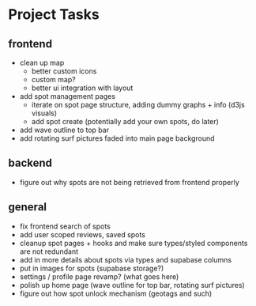 # Project Tasks

## frontend
- clean up map
  - better custom icons
  - custom map?
  - better ui integration with layout
- add spot management pages
  - iterate on spot page structure, adding dummy graphs + info (d3js visuals)
  - add spot create (potentially add your own spots, do later)
- add wave outline to top bar
- add rotating surf pictures faded into main page background

## backend
- figure out why spots are not being retrieved from frontend properly

## general
- fix frontend search of spots
- add user scoped reviews, saved spots
- cleanup spot pages + hooks and make sure types/styled components are not redundant
- add in more details about spots via types and supabase columns
- put in images for spots (supabase storage?)
- settings / profile page revamp? (what goes here)
- polish up home page (wave outline for top bar, rotating surf pictures)
- figure out how spot unlock mechanism (geotags and such)

